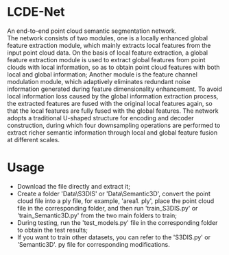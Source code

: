 # LCDE-Net
An end-to-end point cloud semantic segmentation network.  
The network consists of two modules, one is a locally enhanced global feature extraction module, which mainly extracts local features from the input point cloud data. On the basis of local feature extraction, a global feature extraction module is used to extract global features from point clouds with local information, so as to obtain point cloud features with both local and global information; Another module is the feature channel modulation module, which adaptively eliminates redundant noise information generated during feature dimensionality enhancement. To avoid local information loss caused by the global information extraction process, the extracted features are fused with the original local features again, so that the local features are fully fused with the global features. The network adopts a traditional U-shaped structure for encoding and decoder construction, during which four downsampling operations are performed to extract richer semantic information through local and global feature fusion at different scales.
# Usage
* Download the file directly and extract it;  
* Create a folder 'Data\S3DIS' or 'Data\Semantic3D', convert the point cloud file into a ply file, for example, 'area1. ply', place the point cloud file in the corresponding folder, and then run 'train_S3DIS.py' or 'train_Semantic3D.py' from the two main folders to train;  
* During testing, run the 'test_models.py' file in the corresponding folder to obtain the test results;  
* If you want to train other datasets, you can refer to the 'S3DIS.py' or 'Semantic3D'. py file for corresponding modifications.

